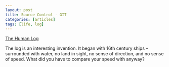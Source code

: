 ```yaml
---
layout: post
title: Source Control - GIT
categories: [articles]
tags: [life, log]
---
```


[The Human Log](https://neilkakkar.com/the-human-log.html)

The log is an interesting invention. It began with 16th century ships – surrounded with water, no land in sight, no sense of direction, and no sense of speed. What did you have to compare your speed with anyway?

<!--more-->

